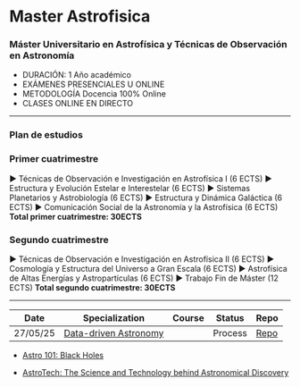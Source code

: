 # Master Astrofisica

### Máster Universitario en Astrofísica y Técnicas de Observación en Astronomía

- DURACIÓN: 1 Año académico
- EXÁMENES PRESENCIALES U ONLINE
- METODOLOGÍA Docencia 100% Online
- CLASES ONLINE EN DIRECTO

---

### Plan de estudios

### Primer cuatrimestre

▶ Técnicas de Observación e Investigación en Astrofísica I (6 ECTS)
▶ Estructura y Evolución Estelar e Interestelar (6 ECTS)
▶ Sistemas Planetarios y Astrobiología (6 ECTS)
▶ Estructura y Dinámica Galáctica (6 ECTS)
▶ Comunicación Social de la Astronomía y la Astrofísica (6 ECTS)
**Total primer cuatrimestre: 30ECTS**

### Segundo cuatrimestre

▶ Técnicas de Observación e Investigación en Astrofísica II (6 ECTS)
▶ Cosmología y Estructura del Universo a Gran Escala (6 ECTS)
▶ Astrofísica de Altas Energías y Astropartículas (6 ECTS)
▶ Trabajo Fin de Máster (12 ECTS)
**Total segundo cuatrimestre: 30ECTS**

---

| Date     | Specialization                                                                | Course | Status  | Repo                                      |
| -------- | ----------------------------------------------------------------------------- | ------ | ------- | ----------------------------------------- |
| 27/05/25 | [Data-driven Astronomy](https://www.coursera.org/learn/data-driven-astronomy) |        | Process | [Repo](./Data-driven-Astronomy/README.md) |

- [Astro 101: Black Holes](https://www.coursera.org/programs/plan-bronce-2024-24k-msv68/learn/black-holes-astro-101?source=search#modules)

- [AstroTech: The Science and Technology behind Astronomical Discovery](https://www.coursera.org/programs/plan-bronce-2024-24k-msv68/learn/astronomy-technology?source=search)
